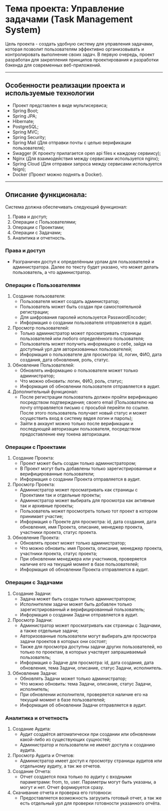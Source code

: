 # Тема проекта: Управление задачами (Task Management System)

Цель проекта - создать удобную систему для управления задачами, которая позволит пользователям эффективно организовывать
и контролировать выполнение своих задач.
В первую очередь, проект разработан для закрепления принципов проектирования и разработки бэкенда для современных веб-приложений.

___


## Особенности реализации проекта и используемые технологии

- Проект представлен в виде мультисервиса;
- Spring Boot;
- Spring JPA;
- Hibernate;
- PostgreSQL;
- Spring MVC;
- Spring Security;
- Spring Mail (Для отправки почты с целью верификации пользователя);
- Swagger (К проекту прилагается open api files к каждому сервиису);
- Nginx (Для взаимодействия между сервисами используется nginx);
- Spring Cloud (Для отправки запроса между сервисами используется feign);
- Docker (Проект можно поднять в Docker).

___

## Описание функционала:

Система должна обеспечивать следующий функционал:

1. Права и доступ;
2. Операции с Пользователями;
3. Операции с Проектами;
4. Операции с Задачами;
5. Аналитика и отчетность.

### Права и доступ  

- Разграничен доступ к определённым урлам для пользователей и администратора. Далее по тексту будет указано, 
    что может делать пользователь, а что администратор.

### Операции с Пользователями

1. Создание пользователя:
    - Пользователя может создать администратор;
    - Пользователь может быть создан при самостоятельной регистрации;
    - Для шифрования паролей используется PasswordEncoder;
    - Информация о создании пользователя отправляется в аудит.
2. Просмотр пользователей:
    - Только администратор может просматривать страницы пользователей или любого определённого пользователя;
    - Пользователь может получить информацию о себе, зайдя на доступный урл для авторизованных пользователей;
    - Информация о пользователе для просмотра: id, логин, ФИО, дата создания, дата обновления, роль, статус.
3. Обновление Пользователей:
   - Обновлять информацию о пользователе может только администратор;
   - Что можно обновить: логин, ФИО, роль, статус;
   - Информация об обновлении пользователя отправляется в аудит.
4. Дополнительный функционал:
    - После регистрации пользователь должен пройти верификацию посредством подтверждения;
      своего email (Пользователю на почту отправляется письмо с просьбой перейти по ссылке.
      После этого пользователь получает новый статус и может осуществить вход в систему ввдея логин и пароль);
    - Зайти в аккаунт можно только после верификации и последующей авторизации пользователя,
      посредством предоставление ему токена авторизации.

### Операции с Проектами

1. Создание Проекта:
    - Проект может быть создан только администратором;
    - В Проект могут быть добавлены только зарегистрированные и верифицированные пользователи;
   - Информация о создании Проекта отправляется в аудит.
2. Просмотр Проекта:
    - Администратор может просматривать как страницы с Проектами так и отдельные проекты;
    - Администратор может выбирать для просмотра как активные так и архивные проекты;
    - Пользователь может просмотреть только тот проект в котором принимает участие;
    - Информация о Проекте для просмотра: id, дата создания, дата обновления, имя Проекта, 
   описание, менеджер проекта, участники проекта, статус проекта.
3. Обновление Проекта:
    - Обновлять проект может только администратор;
    - Что можно обновить: имя Проекта, описание, менеджер проекта, участники проекта, статус проекта;
    - При обновлении менеджера или участников, проверяется наличие его на текущий момент в базе пользователей;
    - Информация об обновлении Проекта отправляется в аудит.

### Операции с Задачами

1. Создание Задачи:
    - Задача может быть создан только администратором;
    - Исполнителем задачи может быть добавлен только зарегистрированный и верифицированный пользователь;
    - Информация о создании Задачи отправляется в аудит.
2. Просмотр Задачи:
    - Администратор может просматривать как страницы с Задачами, а также отдельные задачи;
    - Авторизованные пользователи могут выбирать для просмотра задачи проектов в которых они состоят;
    - Также для просмотра доступны задачи других пользователей, но только по проектам, 
   в которых участвует запрашиваемый пользователь;
    - Информация о Задаче для просмотра: id, дата создания, дата обновления, тема Задачи,
      описание, статус Задачи, исполнитель.
3. Обновление Задачи:
    - Обновлять Задачи может только администратор;
    - Что можно обновить: тема Задачи, описание, статус Задачи, исполнитель;
    - При обновлении исполнителя, проверяется наличие его на текущий момент в базе пользователей;
    - Информация об обновлении Задачи отправляется в аудит.

### Аналитика и отчетность

1. Создание Аудита:
    - Аудит создаётся автоматически при создании или обновлении какой-либо из существующих сущностей;
    - Администратор и пользователи не имеют доступа к созданию аудита.
2. Просмотр Аудита и Отчетов:
    - Администратор имеет доступ к просмотру страницы аудитов или отдельному аудиту, а так же отчетов.
3. Создание Отчета:
    - Отчет создается пока только по аудиту с входными параметрами: from, to, user. Параметры 
   могут быть указаны, а могут и нет. Отчет формируется сразу.
4. Скачивание отчета и проверка его готовноси:
    - Предоставляется возможность загрузить готовый отчет, а так же есть отдельный урл для проверки готовности указанного отчёта.
   